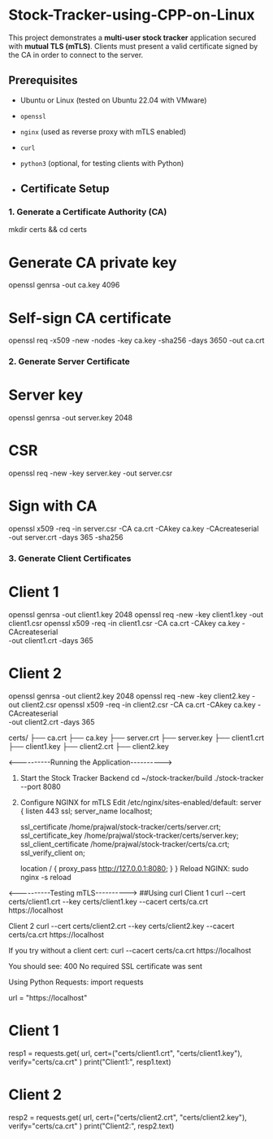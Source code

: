 # Stock-Tracker-using-CPP-on-Linux
This project demonstrates a **multi-user stock tracker** application secured with **mutual TLS (mTLS)**.   Clients must present a valid certificate signed by the CA in order to connect to the server.

## Prerequisites
- Ubuntu or Linux (tested on Ubuntu 22.04 with VMware)
- `openssl`
- `nginx` (used as reverse proxy with mTLS enabled)
- `curl`
- `python3` (optional, for testing clients with Python)

- ## Certificate Setup

### 1. Generate a Certificate Authority (CA)
mkdir certs && cd certs

# Generate CA private key
openssl genrsa -out ca.key 4096

# Self-sign CA certificate
openssl req -x509 -new -nodes -key ca.key -sha256 -days 3650 -out ca.crt

### 2. Generate Server Certificate
# Server key
openssl genrsa -out server.key 2048

# CSR
openssl req -new -key server.key -out server.csr

# Sign with CA
openssl x509 -req -in server.csr -CA ca.crt -CAkey ca.key -CAcreateserial \
-out server.crt -days 365 -sha256

### 3. Generate Client Certificates
# Client 1
openssl genrsa -out client1.key 2048
openssl req -new -key client1.key -out client1.csr
openssl x509 -req -in client1.csr -CA ca.crt -CAkey ca.key -CAcreateserial \
-out client1.crt -days 365

# Client 2
openssl genrsa -out client2.key 2048
openssl req -new -key client2.key -out client2.csr
openssl x509 -req -in client2.csr -CA ca.crt -CAkey ca.key -CAcreateserial \
-out client2.crt -days 365

certs/
├── ca.crt
├── ca.key
├── server.crt
├── server.key
├── client1.crt
├── client1.key
├── client2.crt
├── client2.key


<----------Running the Application---------->
1. Start the Stock Tracker Backend
   cd ~/stock-tracker/build
   ./stock-tracker --port 8080

2. Configure NGINX for mTLS
   Edit /etc/nginx/sites-enabled/default:
     server {
    listen 443 ssl;
    server_name localhost;

    ssl_certificate     /home/prajwal/stock-tracker/certs/server.crt;
    ssl_certificate_key /home/prajwal/stock-tracker/certs/server.key;
    ssl_client_certificate /home/prajwal/stock-tracker/certs/ca.crt;
    ssl_verify_client on;

    location / {
        proxy_pass http://127.0.0.1:8080;
      }
    }
    Reload NGINX:
      sudo nginx -s reload

<----------Testing mTLS---------->
##Using curl
Client 1
curl --cert certs/client1.crt --key certs/client1.key --cacert certs/ca.crt https://localhost

Client 2
curl --cert certs/client2.crt --key certs/client2.key --cacert certs/ca.crt https://localhost

If you try without a client cert:
curl --cacert certs/ca.crt https://localhost

You should see:
400 No required SSL certificate was sent

Using Python Requests:
import requests

url = "https://localhost"

# Client 1
resp1 = requests.get(
    url,
    cert=("certs/client1.crt", "certs/client1.key"),
    verify="certs/ca.crt"
)
print("Client1:", resp1.text)

# Client 2
resp2 = requests.get(
    url,
    cert=("certs/client2.crt", "certs/client2.key"),
    verify="certs/ca.crt"
)
print("Client2:", resp2.text)
